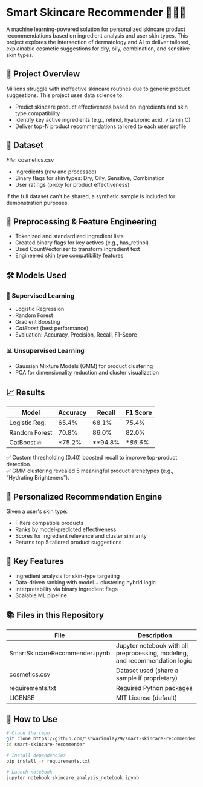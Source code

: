 # Smart Skincare Recommender 💆‍♀️🌿

A machine learning-powered solution for personalized skincare product recommendations based on ingredient analysis and user skin types. This project explores the intersection of dermatology and AI to deliver tailored, explainable cosmetic suggestions for dry, oily, combination, and sensitive skin types.

## 🧠 Project Overview

Millions struggle with ineffective skincare routines due to generic product suggestions. This project uses data science to:

- Predict skincare product effectiveness based on ingredients and skin type compatibility
- Identify key active ingredients (e.g., retinol, hyaluronic acid, vitamin C)
- Deliver top-N product recommendations tailored to each user profile

## 🔬 Dataset

*File*: cosmetics.csv  
- Ingredients (raw and processed)
- Binary flags for skin types: Dry, Oily, Sensitive, Combination
- User ratings (proxy for product effectiveness)

If the full dataset can't be shared, a synthetic sample is included for demonstration purposes.

## 🧹 Preprocessing & Feature Engineering

- Tokenized and standardized ingredient lists
- Created binary flags for key actives (e.g., has_retinol)
- Used CountVectorizer to transform ingredient text
- Engineered skin type compatibility features

## 🛠️ Models Used

### 🧪 Supervised Learning
- Logistic Regression
- Random Forest
- Gradient Boosting
- *CatBoost* (best performance)
- Evaluation: Accuracy, Precision, Recall, F1-Score

### 📊 Unsupervised Learning
- Gaussian Mixture Models (GMM) for product clustering
- PCA for dimensionality reduction and cluster visualization

## 📈 Results

| Model         | Accuracy | Recall | F1 Score |
|---------------|----------|--------|----------|
| Logistic Reg. | 65.4%    | 68.1%  | 75.4%    |
| Random Forest | 70.8%    | 86.0%  | 82.0%    |
| CatBoost 🔥   | *75.2%| **94.8%| **85.6%*|

✅ Custom thresholding (0.40) boosted recall to improve top-product detection.  
✅ GMM clustering revealed 5 meaningful product archetypes (e.g., “Hydrating Brighteners”).

## 🧴 Personalized Recommendation Engine

Given a user's skin type:
- Filters compatible products
- Ranks by model-predicted effectiveness
- Scores for ingredient relevance and cluster similarity
- Returns top 5 tailored product suggestions

## 📌 Key Features

- Ingredient analysis for skin-type targeting
- Data-driven ranking with model + clustering hybrid logic
- Interpretability via binary ingredient flags
- Scalable ML pipeline

## 📚 Files in this Repository

| File                         | Description |
|------------------------------|-------------|
| SmartSkincareRecommender.ipynb | Jupyter notebook with all preprocessing, modeling, and recommendation logic |
| cosmetics.csv              | Dataset used (share a sample if proprietary) |
| requirements.txt           | Required Python packages |
| LICENSE                    | MIT License (default) |

## 🚀 How to Use

```bash
# Clone the repo
git clone https://github.com/ishwarimulay29/smart-skincare-recommender
cd smart-skincare-recommender

# Install dependencies
pip install -r requirements.txt

# Launch notebook
jupyter notebook skincare_analysis_notebook.ipynb
